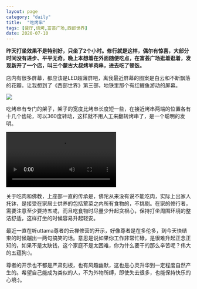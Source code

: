 ```yaml
---
layout: page
category: "daily"
title:  "吃烤串"
tags: [餐厅,烧烤,富荟广场,西部世界]
date: 2020-07-10
---
```


**昨天打坐效果不是特别好，只坐了2个小时。修行就是这样，偶尔有惊喜，大部分时间没有进步、平平无奇。晚上本想着在外面随便吃点，在富荟广场逛着逛着，发现新开了一个店，叫三个蒙古大叔烤羊肉串，进去吃了顿饭。**<!-- more -->

店内有很多屏幕，都应该是LED超薄屏吧，离我最近屏幕的图案是白云和不断飘落的花瓣。让我想到了《西部世界》第三部，地铁里那个有红鲤鱼游动的屏幕。

![](https://ali.xmssdn.micloud.mi.com/2/1566455553514/get_thumbnail?sig=h_TU47b_xI9H1gixK7izS00BraE&data=Rz0-Hm6rRUIda6abug2uXQDAzjvTwK3z7JpDDfXQOqg4DlQpthkrseE0H8zjAqDWYYrQWjFC6syuKrWoaoMeDN46TTGS2srQmdOQUHhXTs3Y7HGxQZVvKn88qUklq8STlcShpRORXdmnXEdfvR0G4X0KvpS0LcqFq1r--DeyK9Fe5VvL86ddIfbK10rJO6GvclYhMbv627qEX_V8EGaN5f3jHhwSIDnRqINL7ycJoK0J4DX4T9D9Ggg4-nbDygyOjqDY7QdJ9kYIPMY-89zElSkflixkB7xbUZ9RH5Gb2AtlPDJ8qf5M5leoQzf5mWjKtCC21T0jA2TK5Q&ts=1594438889908&w=1080&h=1080&r=0&_cachekey=03e49e3955470bd5e4ee8dee41e6e0ed)

吃烤串有专门的架子，架子的宽度比烤串长度短一些，在接近烤串两端的位置各有十几个齿轮，可以360度转动，这样就不用人工来翻转烤串了，是一个聪明的发明。

<video src="https://ali.xmssdn.micloud.mi.com/2/1566455553514/download_file?attachment=0&fn=&ct=video%2Fmp4&meta=QzFbcRRmc2Qbn_QG9pbZmHrJloQX_U1rf9-791M3VvfWz4LD3MRSeGM9trfAyp0qA-PX8cZBkIkuYMrjLL6fROsB0MGHXV9MI0vfOPEir4O1t5uqOvWsOJFLMpAnsstkvTTbZ9NmHYDCGm9mn2NZ0AwA1qTAB9zz-wjCpuo0r8ujI8PcSdrPs-rFqdWjvQ2yoyi-SY2mxAnSg_uZ4H84Y0eJQg4z3wvvd3fMSTSyghWY-6MulSuvDdwWl1FCIXymj_LO3fNZ&ts=1594439158720&sig=xXy3Z-Qv8MHXxN_NyP4IlaVcXtg&_cachekey=f898fe5c1511af66347ced547cd03acf" controls="controls"></video>

关于吃肉和佛教，上座部一直的传承是，佛陀从来没有说不能吃肉，实际上出家人托钵，是接受在家居士供养的包括荤菜之内所有食物的，不挑剔。在家的修行者，需要注意至少要持五戒，而且吃食物时尽量少升起贪根心，保持打坐周围环境的整洁舒适，这样打坐的时候容易升起轻安。

最近一直在听uttama尊者的云禅修营的开示，好像尊者是在多伦多，到今天快结束的时候蹦出一两句搞笑的话。意思是说如果你工作非常忙碌，是很难升起正念正知的，如果不是太缺钱，这个家庭不是太困难，你为什么要干的那么辛苦呢？伟大的五蕴狗:)。

尊者的开示也不都是严肃刻板，也有风趣幽默，这也是心灵升华到一定程度自然产生的。希望自己能成为类似的人，不为外物所缚，即使失去很多，也能保持快乐的心境:)。